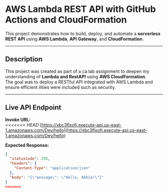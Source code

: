 #  AWS Lambda REST API with GitHub Actions and CloudFormation

This project demonstrates how to build, deploy, and automate a **serverless REST API** using **AWS Lambda**, **API Gateway**, and **CloudFormation**.

---

## Description

This project was created as part of a ca lab assignment to deepen my understanding of **Lambda and RestAPI** using **AWS CloudFormation**.  
The goal was to deploy a RESTful API integrated with AWS Lambda and ensure efficient ilities were included such as security.

---

##  Live API Endpoint

**Invoke URL:**  
<<<<<<< HEAD
[https://xbc3flxofi.execute-api.us-east-1.amazonaws.com/Dev/hello](https://xbc3flxofi.execute-api.us-east-1.amazonaws.com/Dev/hello)

**Expected Response:**
```json
{
  "statusCode": 200,
  "headers": {
    "Content-Type": "application/json"
  },
  "body": "{\"message\": \"Hello, Abbie!\"}"
}
=======
